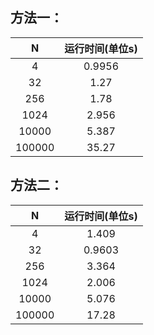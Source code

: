 ## 方法一：

|   N    | 运行时间(单位s) |
| :----: | :-------------: |
|   4    |     0.9956      |
|   32   |      1.27       |
|  256   |      1.78       |
|  1024  |      2.956      |
| 10000  |      5.387      |
| 100000 |      35.27      |

## 方法二：

|   N    | 运行时间(单位s) |
| :----: | :-------------: |
|   4    |      1.409      |
|   32   |     0.9603      |
|  256   |      3.364      |
|  1024  |      2.006      |
| 10000  |      5.076      |
| 100000 |      17.28      |

